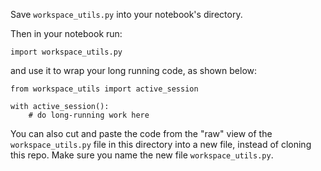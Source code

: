 Save `workspace_utils.py` into your notebook's directory. 

Then in your notebook run:

```import workspace_utils.py```

and use it to wrap your long running code, as shown below:

```
from workspace_utils import active_session
 
with active_session():
    # do long-running work here
```

You can also cut and paste the code from the "raw" view of the `workspace_utils.py` file in this directory into a new file, instead of cloning this repo. Make sure you name the new file `workspace_utils.py`.
